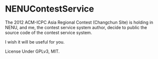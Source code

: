 NENUContestService
==================

The 2012 ACM-ICPC Asia Regional Contest (Changchun Site) is holding in NENU, and me, the contest service system author, decide to public the source code of the contest service system. 

I wish it will be useful for you.

License Under GPLv3, MIT.